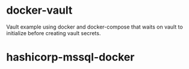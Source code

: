 # docker-vault

Vault example using docker and docker-compose that waits on vault to initialize before creating vault secrets.
# hashicorp-mssql-docker
